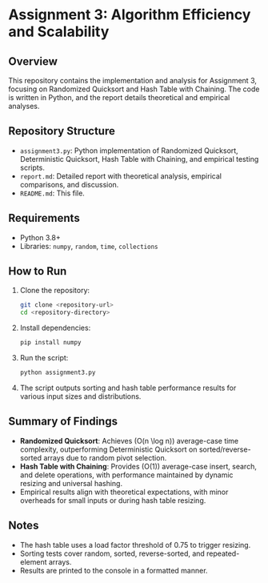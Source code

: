 # Assignment 3: Algorithm Efficiency and Scalability

## Overview
This repository contains the implementation and analysis for Assignment 3, focusing on Randomized Quicksort and Hash Table with Chaining. The code is written in Python, and the report details theoretical and empirical analyses.

## Repository Structure
- `assignment3.py`: Python implementation of Randomized Quicksort, Deterministic Quicksort, Hash Table with Chaining, and empirical testing scripts.
- `report.md`: Detailed report with theoretical analysis, empirical comparisons, and discussion.
- `README.md`: This file.

## Requirements
- Python 3.8+
- Libraries: `numpy`, `random`, `time`, `collections`

## How to Run
1. Clone the repository:
   ```bash
   git clone <repository-url>
   cd <repository-directory>
   ```
2. Install dependencies:
   ```bash
   pip install numpy
   ```
3. Run the script:
   ```bash
   python assignment3.py
   ```
4. The script outputs sorting and hash table performance results for various input sizes and distributions.

## Summary of Findings
- **Randomized Quicksort**: Achieves \(O(n \log n)\) average-case time complexity, outperforming Deterministic Quicksort on sorted/reverse-sorted arrays due to random pivot selection.
- **Hash Table with Chaining**: Provides \(O(1)\) average-case insert, search, and delete operations, with performance maintained by dynamic resizing and universal hashing.
- Empirical results align with theoretical expectations, with minor overheads for small inputs or during hash table resizing.

## Notes
- The hash table uses a load factor threshold of 0.75 to trigger resizing.
- Sorting tests cover random, sorted, reverse-sorted, and repeated-element arrays.
- Results are printed to the console in a formatted manner.